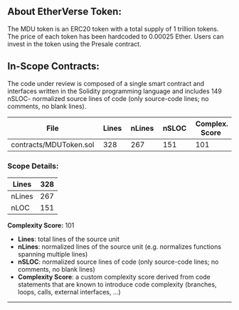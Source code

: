 ## About EtherVerse Token:
The MDU token is an ERC20 token with a total supply of 1 trillion tokens. The price of each token has been hardcoded to 0.00025 Ether. Users can invest in the token using the Presale contract.

## In-Scope Contracts:
The code under review is composed of a single smart contract and interfaces written in the Solidity programming language and includes 149 nSLOC- normalized source lines of code (only source-code lines; no comments, no blank lines).

| File  | Lines  | nLines  | nSLOC  | Complex. Score  |
| --- | --- | --- | --- | --- |
| contracts/MDUToken.sol  | 328 | 267  | 151  | 101  |

### Scope Details:

| Lines | 328 |
| --- | --- |
| nLines | 267 |
| nLOC | 151 |

**Complexity Score:** 101

- **Lines**: total lines of the source unit
- **nLines**: normalized lines of the source unit (e.g. normalizes functions spanning multiple lines)
- **nSLOC**: normalized source lines of code (only source-code lines; no comments, no blank lines)
- **Complexity Score**: a custom complexity score derived from code statements that are known to introduce code complexity (branches, loops, calls, external interfaces, ...)

---